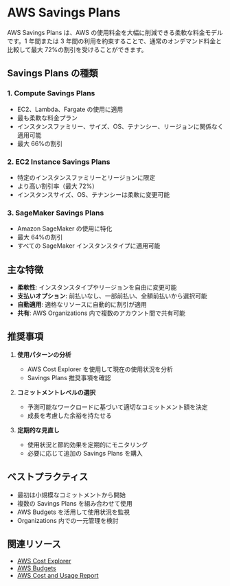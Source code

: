 # AWS Savings Plans

AWS Savings Plans は、AWS の使用料金を大幅に削減できる柔軟な料金モデルです。1 年間または 3 年間の利用を約束することで、通常のオンデマンド料金と比較して最大 72%の割引を受けることができます。

## Savings Plans の種類

### 1. Compute Savings Plans

- EC2、Lambda、Fargate の使用に適用
- 最も柔軟な料金プラン
- インスタンスファミリー、サイズ、OS、テナンシー、リージョンに関係なく適用可能
- 最大 66%の割引

### 2. EC2 Instance Savings Plans

- 特定のインスタンスファミリーとリージョンに限定
- より高い割引率（最大 72%）
- インスタンスサイズ、OS、テナンシーは柔軟に変更可能

### 3. SageMaker Savings Plans

- Amazon SageMaker の使用に特化
- 最大 64%の割引
- すべての SageMaker インスタンスタイプに適用可能

## 主な特徴

- **柔軟性**: インスタンスタイプやリージョンを自由に変更可能
- **支払いオプション**: 前払いなし、一部前払い、全額前払いから選択可能
- **自動適用**: 適格なリソースに自動的に割引が適用
- **共有**: AWS Organizations 内で複数のアカウント間で共有可能

## 推奨事項

1. **使用パターンの分析**

   - AWS Cost Explorer を使用して現在の使用状況を分析
   - Savings Plans 推奨事項を確認

2. **コミットメントレベルの選択**

   - 予測可能なワークロードに基づいて適切なコミットメント額を決定
   - 成長を考慮した余裕を持たせる

3. **定期的な見直し**
   - 使用状況と節約効果を定期的にモニタリング
   - 必要に応じて追加の Savings Plans を購入

## ベストプラクティス

- 最初は小規模なコミットメントから開始
- 複数の Savings Plans を組み合わせて使用
- AWS Budgets を活用して使用状況を監視
- Organizations 内での一元管理を検討

## 関連リソース

- [AWS Cost Explorer](./aws-cost-explorer.md)
- [AWS Budgets](./aws-budgets.md)
- [AWS Cost and Usage Report](./aws-cost-and-usage-report.md)
